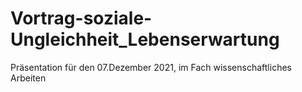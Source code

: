 # Vortrag-soziale-Ungleichheit_Lebenserwartung
Präsentation für den 07.Dezember 2021, im Fach wissenschaftliches Arbeiten
